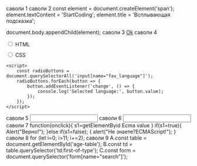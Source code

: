 саволи 1 <link rel="stylesheet" href="style.css">
саволи 2 const element = document.createElement('span');
element.textContent = 'StartCoding';
element.title = 'Всплывающая подсказка';

document.body.appendChild(element);
саволи 3 <a class="btn btn-primary" href="#" role="button">Ok</a>
саволи 4 <!DOCTYPE html>
<html>
<head>
    <style>
        label {
            display: block;
            margin-bottom: 10px;
        }
    </style>
</head>
<body>
    <label>
        <input type="radio" name="fav_language" value="HTML">
        HTML
    </label>
    <label>
        <input type="radio" name="fav_language" value="CSS">
        CSS
    </label>

    <script>
        const radioButtons = document.querySelectorAll('input[name="fav_language"]');
        radioButtons.forEach(button => {
            button.addEventListener('change', () => {
                console.log('Selected language:', button.value);
            });
        });
    </script>
</body>
</html>
саволи 5 
<input type="text" maxlength="40">
саволи 6 
<input type="text" readonly>
саволи 7 
function(onclick){
s1=getElementByid Ecma value
}
if(s1=true){
Alert("Верно!");
}else if(s1=false);
{
alert("Не знаете?ECMAScript!");
}
саволи 8 for (let i=0; i>11; i+=2);
cаволи 9 A.const table = document.getElementById('age-table');
B.const td = table.querySelector('td:first-of-type');
C.const form = document.querySelector('form[name="search"]');
